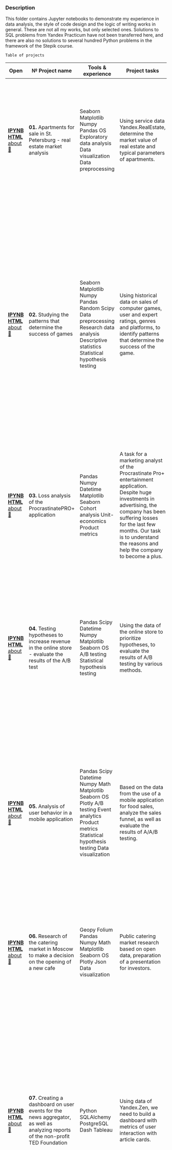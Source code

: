 ### Description
This folder contains Jupyter notebooks to demonstrate my experience in data analysis, the style of code design and the logic of writing works in general. These are not all my works, but only selected ones. Solutions to SQL problems from Yandex Practicum have not been transferred here, and there are also no solutions to several hundred Python problems in the framework of the Stepik course.

	Table of projects	

| Open | № Project name | Tools & experience | Project tasks | Project description |
| ------------ | ------------ | ------------ | ------------ | ------------ |
| [**IPYNB**](01.Продажа_квартир_в_Санкт-Петербурге_-_анализ_рынка_недвижимости/01.Продажа_квартир_в_Санкт-Петербурге_-_анализ_рынка_недвижимости.ipynb) [**HTML**](01.Продажа_квартир_в_Санкт-Петербурге_-_анализ_рынка_недвижимости/01.Продажа_квартир_в_Санкт-Петербурге_-_анализ_рынка_недвижимости.html) [about:page_facing_up:](01.Продажа_квартир_в_Санкт-Петербурге_-_анализ_рынка_недвижимости/01.about.md) | **01.** Apartments for sale in St. Petersburg - real estate market analysis | Seaborn Matplotlib Numpy Pandas OS Exploratory data analysis Data visualization Data preprocessing | Using service data Yandex.RealEstate, determine the market value of real estate and typical parameters of apartments. | Based on Yandex.RealEstate data market value of various types of real estate objects, typical parameters of apartments, depending on the distance from the center, are determined. Data preprocessing was carried out and new data have been added. Histograms, boxplots, and scatter diagrams were built. |
| [**IPYNB**](02.Изучение_закономерностей,_определяющих_успешность_игр/02.Изучение_закономерностей,_определяющих_успешность_игр.ipynb) [**HTML**](02.Изучение_закономерностей,_определяющих_успешность_игр/02.Изучение_закономерностей,_определяющих_успешность_игр.html) [about:page_facing_up:](02.Изучение_закономерностей,_определяющих_успешность_игр/02.about.md) | **02.** Studying the patterns that determine the success of games | Seaborn Matplotlib Numpy Pandas Random Scipy Data preprocessing Research data analysis Descriptive statistics Statistical hypothesis testing | Using historical data on sales of computer games, user and expert ratings, genres and platforms, to identify patterns that determine the success of the game. | The parameters determining the success of the game in different regions of the world are revealed. Based on that, a report has been prepared for a computer game store to plan its advertising campaigns. Data preprocessing and analysis were carried out. The period for analysis were selected. Portraits of users from each region have been compiled. Hypotheses have been tested: the average user ratings of the Xbox One and PC platforms are the same; the average user ratings of the Action and Sports genres are different. In the analysis, we used the Student's criterion for independent samples. |
| [**IPYNB**](03.Анализ_убытков_приложения_ProcrastinatePRO+/03.Анализ_убытков_приложения_ProcrastinatePRO+.ipynb) [**HTML**](03.Анализ_убытков_приложения_ProcrastinatePRO+/03.Анализ_убытков_приложения_ProcrastinatePRO+.html) [about:page_facing_up:](03.Анализ_убытков_приложения_ProcrastinatePRO+/03.about.md) | **03.** Loss analysis of the ProcrastinatePRO+ application | Pandas Numpy Datetime Matplotlib Seaborn Cohort analysis Unit-economics Product metrics | A task for a marketing analyst of the Procrastinate Pro+ entertainment application. Despite huge investments in advertising, the company has been suffering losses for the last few months. Our task is to understand the reasons and help the company to become a plus. | The data from ProcrastinatePRO+ was analyzed. Various metrics were calculated, cohort analysis was used: LTV, CAC, Retention rate, DAU, WAU, MAU, etc. Previously written metric calculation functions were used. Based on the obtained data, correct conclusions have been drawn. |
| [**IPYNB**](04.Проверка_гипотез_по_увеличению_выручки_в_интернет-магазине_-_оценить_результаты_AB_теста/04.Проверка_гипотез_по_увеличению_выручки_в_интернет-магазине_-_оценить_результаты_AB_теста.ipynb) [**HTML**](04.Проверка_гипотез_по_увеличению_выручки_в_интернет-магазине_-_оценить_результаты_AB_теста/04.Проверка_гипотез_по_увеличению_выручки_в_интернет-магазине_-_оценить_результаты_AB_теста.html) [about:page_facing_up:](04.Проверка_гипотез_по_увеличению_выручки_в_интернет-магазине_-_оценить_результаты_AB_теста/04.about.md) | **04.** Testing hypotheses to increase revenue in the online store - evaluate the results of the A/B test | Pandas Scipy Datetime Numpy Matplotlib Seaborn OS A/B testing Statistical hypothesis testing | Using the data of the online store to prioritize hypotheses, to evaluate the results of A/B testing by various methods. | The prioritization of hypotheses on the ICE and RICE frameworks has been carried out. Then we analyzed the results of the A/B test, plotted cumulative revenue, average receipt, conversions by groups, and then calculated the statistical significance of differences in conversions and average receipts based on raw and purified data. Upon the analysis, we made a decision about the inexpediency of further testing. |
| [**IPYNB**](05.Анализ_пользовательского_поведения_в_мобильном_приложении/05.Анализ_пользовательского_поведения_в_мобильном_приложении.ipynb) [**HTML**](05.Анализ_пользовательского_поведения_в_мобильном_приложении/05.Анализ_пользовательского_поведения_в_мобильном_приложении.html) [about:page_facing_up:](05.Анализ_пользовательского_поведения_в_мобильном_приложении/05.about.md) | **05.** Analysis of user behavior in a mobile application | Pandas Scipy Datetime Numpy Math Matplotlib Seaborn OS Plotly A/B testing Event analytics Product metrics Statistical hypothesis testing Data visualization | Based on the data from the use of a mobile application for food sales, analyze the sales funnel, as well as evaluate the results of A/A/B testing. | In this project I have studied the principles of event analytics. I built a sales funnel, researched the users' purchase route. Analyzed the results of the A/B test for the introduction of new fonts. I compared 2 control groups with each other, made sure that the traffic was divided correctly, and then compared it with the test group, it was revealed that the new font would not significantly affect user behavior. |
| [**IPYNB**](06.Исследования_рынка_общепита_в_Москве_для_принятия_решения_об_открытии_нового_заведения/06.Исследования_рынка_общепита_в_Москве_для_принятия_решения_об_открытии_нового_заведения.ipynb) [**HTML**](06.Исследования_рынка_общепита_в_Москве_для_принятия_решения_об_открытии_нового_заведения/06.Исследования_рынка_общепита_в_Москве_для_принятия_решения_об_открытии_нового_заведения.html) [about:page_facing_up:](06.Исследования_рынка_общепита_в_Москве_для_принятия_решения_об_открытии_нового_заведения/06.about.md) | **06.** Research of the catering market in Moscow to make a decision on the opening of a new cafe | Geopy Folium Pandas Numpy Math Matplotlib Seaborn OS Plotly Json Data visualization| Public catering market research based on open data, preparation of a presentation for investors. | I have investigated the question of whether a cafe where guests are served by robot waiters will be successful and popular for a long time. Based on the results of the analysis, a presentation has been prepared for investors with recommendations. In plotting, I used the seaborn and plotly libraries. |
| [**IPYNB**](07.Дашборды_выполненные_в_Tableau/07.Дашборды_выполненные_в_Tableau.ipynb) [**HTML**](07.Дашборды_выполненные_в_Tableau/07.Дашборды_выполненные_в_Tableau.html) [about:page_facing_up:](07.Дашборды_выполненные_в_Tableau/07.about.md) | **07.** Creating a dashboard on user events for the news aggregator, as well as analyzing reports of the non-profit TED Foundation | Python SQLAlchemy PostgreSQL Dash Tableau | Using data of Yandex.Zen, we need to build a dashboard with metrics of user interaction with article cards. | I partially completed the work on this project on a remote machine in the Yandex.Cloud service. I wrote a pipeline script that allowed me to collect data for a certain time period, and configured its offline operation via crontab. To visualize the collected data, I wrote a basic dashboard script with several filters and ran it on a remote machine. Next on the platform tableau.com the main dashboard was made and a presentation with the resulting graphs was prepared, and later an additional dashboard No. 2 was added. |
| [**IPYNB**](08.Telecom.Finding_inefficient_operators/08.Telecom.Finding_inefficient_operators.ipynb) [**HTML**](08.Telecom.Finding_inefficient_operators/08.Telecom.Finding_inefficient_operators.html) [about:page_facing_up:](08.Telecom.Finding_inefficient_operators/08.about.md) | **08.** Finding inefficient operators in telecom services. | Mathematics & Logics in analysis Stats Matplotlib Numpy Pandas OS | Designing mathematical algorythms to help callcenters find their inefficient (abnormal) operators. | Our customer is a platform «Callme», which supplies different services regarding VoIP (software, internet call channels, hardware etc.), the ultimate clients are the callcenters. Callcenters hire their staff - operators - to make outgoing calls and receive incoming calls from abonents. The customer has a need to learn how to isolate inefficient operators using special algorithms, which in the future can be sold to customers (callcenters) as a new service. We are required to analyze the available data on calls and develop such an algorithm. |
